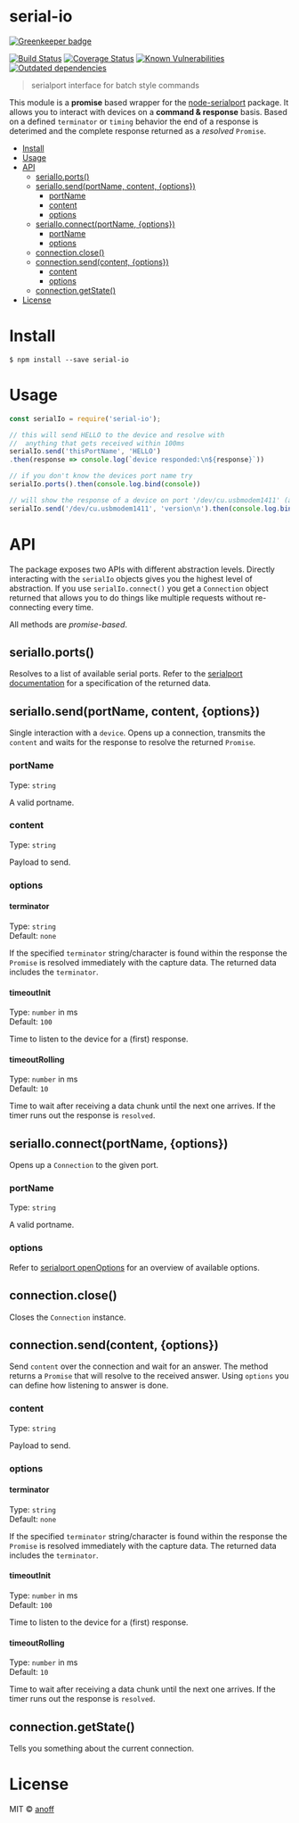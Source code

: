 serial-io
===

[![Greenkeeper badge](https://badges.greenkeeper.io/anoff/serial-io.svg)](https://greenkeeper.io/)

[![Build Status](https://travis-ci.org/anoff/serial-io.svg?branch=master)](https://travis-ci.org/anoff/serial-io)
[![Coverage Status](https://coveralls.io/repos/github/anoff/serial-io/badge.svg?branch=master)](https://coveralls.io/github/anoff/serial-io?branch=master)
[![Known Vulnerabilities](https://snyk.io/test/npm/serial-io/badge.svg)](https://snyk.io/test/npm/serial-io)
[![Outdated dependencies](https://david-dm.org/anoff/serial-io.svg)](https://david-dm.org/anoff/serial-io)

> serialport interface for batch style commands

This module is a **promise** based wrapper for the [node-serialport](https://github.com/EmergingTechnologyAdvisors/node-serialport) package.
It allows you to interact with devices on a **command & response** basis. Based on a defined `terminator` or `timing` behavior the end of a response is deterimed and the complete response returned as a _resolved_ `Promise`.

<!-- TOC depthFrom:1 depthTo:3 withLinks:1 updateOnSave:1 orderedList:0 -->

- [Install](#install)
- [Usage](#usage)
- [API](#api)
	- [serialIo.ports()](#serialioports)
	- [serialIo.send(portName, content, {options})](#serialiosendportname-content-options)
		- [portName](#portname)
		- [content](#content)
		- [options](#options)
	- [serialIo.connect(portName, {options})](#serialioconnectportname-options)
		- [portName](#portname)
		- [options](#options)
	- [connection.close()](#connectionclose)
	- [connection.send(content, {options})](#connectionsendcontent-options)
		- [content](#content)
		- [options](#options)
	- [connection.getState()](#connectiongetstate)
- [License](#license)

<!-- /TOC -->

# Install

```
$ npm install --save serial-io
```


# Usage

```js
const serialIo = require('serial-io');

// this will send HELLO to the device and resolve with
//  anything that gets received within 100ms
serialIo.send('thisPortName', 'HELLO')
.then(response => console.log(`device responded:\n${response}`))

// if you don't know the devices port name try
serialIo.ports().then(console.log.bind(console))

// will show the response of a device on port '/dev/cu.usbmodem1411' (assuming it reacts to 'version\n')
serialIo.send('/dev/cu.usbmodem1411', 'version\n').then(console.log.bind(console))
```

# API
The package exposes two APIs with different abstraction levels.
Directly interacting with the `serialIo` objects gives you the highest level of abstraction.
If you use `serialIo.connect()` you get a `Connection` object returned that
allows you to do things like multiple requests without re-connecting every time.

All methods are _promise-based_.

## serialIo.ports()
Resolves to a list of available serial ports. Refer to the [serialport documentation](https://github.com/EmergingTechnologyAdvisors/node-serialport#module_serialport--SerialPort.list) for a specification of the returned data.

## serialIo.send(portName, content, {options})
Single interaction with a `device`. Opens up a connection, transmits the `content` and waits for the response to resolve the returned `Promise`.

### portName

Type: `string`

A valid portname.

### content

Type: `string`

Payload to send.

### options
#### terminator

Type: `string`<br>
Default: `none`

If the specified `terminator` string/character is found within the response the `Promise` is resolved immediately with the capture data. The returned data includes the `terminator`.

#### timeoutInit

Type: `number` in ms<br>
Default: `100`

Time to listen to the device for a (first) response.

#### timeoutRolling

Type: `number` in ms<br>
Default: `10`

Time to wait after receiving a data chunk until the next one arrives. If the timer runs out the response is `resolved`.

## serialIo.connect(portName, {options})
Opens up a `Connection` to the given port.

### portName

Type: `string`

A valid portname.

### options

Refer to [serialport openOptions](https://github.com/EmergingTechnologyAdvisors/node-serialport#module_serialport--SerialPort..openOptions) for an overview of available options.

## connection.close()

Closes the `Connection` instance.

## connection.send(content, {options})
Send `content` over the connection and wait for an answer. The method returns a `Promise` that will resolve to the received answer. Using `options` you can define how listening to answer is done.

### content

Type: `string`

Payload to send.

### options
#### terminator

Type: `string`<br>
Default: `none`

If the specified `terminator` string/character is found within the response the `Promise` is resolved immediately with the capture data. The returned data includes the `terminator`.

#### timeoutInit

Type: `number` in ms<br>
Default: `100`

Time to listen to the device for a (first) response.

#### timeoutRolling

Type: `number` in ms<br>
Default: `10`

Time to wait after receiving a data chunk until the next one arrives. If the timer runs out the response is `resolved`.

## connection.getState()
Tells you something about the current connection.

# License

MIT © [anoff](http://github.com/anoff)
